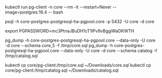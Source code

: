 kubectl run pg-client -n core --rm -it --restart=Never --image=postgres:16.4 -- bash

psql -h core-postgres-postgresql-ha-pgpool.core -p 5432 -U core -d core

export PGPASSWORD=mc3PtnaJBuDH1cT1IPv9vBggiWaDKWTH

pg_dump -h core-postgres-postgresql-ha-pgpool.core --data-only -U core -d core --schema core_5 -f /tmp/core.sql
pg_dump -h core-postgres-postgresql-ha-pgpool.core --data-only -U core -d core --schema catalog -f /tmp/catalog.sql

kubectl cp core/pg-client:/tmp/core.sql  ~/Downloads/core.sql
kubectl cp core/pg-client:/tmp/catalog.sql  ~/Downloads/catalog.sql